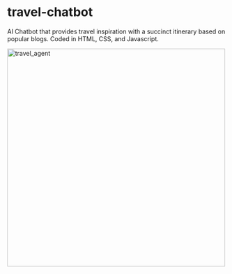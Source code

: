 # travel-chatbot
AI Chatbot that provides travel inspiration with a succinct itinerary based on popular blogs. Coded in HTML, CSS, and Javascript.

<img width="500" alt="travel_agent" src="https://github.com/V-Bala/travel-chatbot/assets/10373409/6d879110-06fc-4837-a3fa-9c9b281db315">
